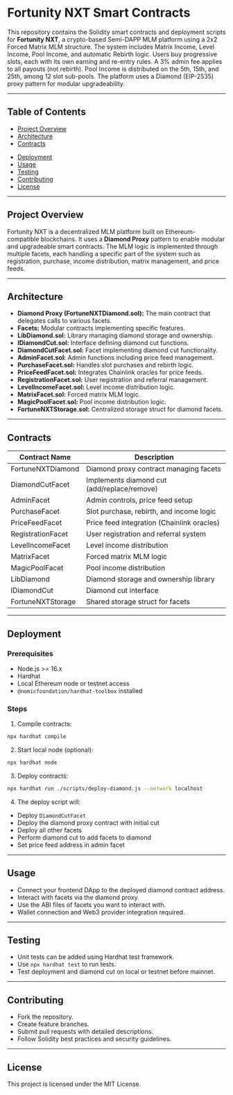 # Fortunity NXT Smart Contracts

This repository contains the Solidity smart contracts and deployment scripts for **Fortunity NXT**, a crypto-based Semi-DAPP MLM platform using a 2x2 Forced Matrix MLM structure. The system includes Matrix Income, Level Income, Pool Income, and automatic Rebirth logic. Users buy progressive slots, each with its own earning and re-entry rules. A 3% admin fee applies to all payouts (not rebirth). Pool Income is distributed on the 5th, 15th, and 25th, among 12 slot sub-pools. The platform uses a Diamond (EIP-2535) proxy pattern for modular upgradeability.

---

## Table of Contents

- [Project Overview](#project-overview)
- [Architecture](#architecture)
- [Contracts](#contracts)
<!--
This section of the README provides a link to the "Deployment" section, allowing users to quickly navigate to deployment instructions or related information within the documentation.
-->
- [Deployment](#deployment)
- [Usage](#usage)
- [Testing](#testing)
- [Contributing](#contributing)
- [License](#license)

---

## Project Overview

Fortunity NXT is a decentralized MLM platform built on Ethereum-compatible blockchains. It uses a **Diamond Proxy** pattern to enable modular and upgradeable smart contracts. The MLM logic is implemented through multiple facets, each handling a specific part of the system such as registration, purchase, income distribution, matrix management, and price feeds.

---

## Architecture

- **Diamond Proxy (FortuneNXTDiamond.sol):** The main contract that delegates calls to various facets.
- **Facets:** Modular contracts implementing specific features.
- **LibDiamond.sol:** Library managing diamond storage and ownership.
- **IDiamondCut.sol:** Interface defining diamond cut functions.
- **DiamondCutFacet.sol:** Facet implementing diamond cut functionality.
- **AdminFacet.sol:** Admin functions including price feed management.
- **PurchaseFacet.sol:** Handles slot purchases and rebirth logic.
- **PriceFeedFacet.sol:** Integrates Chainlink oracles for price feeds.
- **RegistrationFacet.sol:** User registration and referral management.
- **LevelIncomeFacet.sol:** Level income distribution logic.
- **MatrixFacet.sol:** Forced matrix MLM logic.
- **MagicPoolFacet.sol:** Pool income distribution logic.
- **FortuneNXTStorage.sol:** Centralized storage struct for diamond facets.

---

## Contracts

| Contract Name     | Description                                 |
| ----------------- | ------------------------------------------- |
| FortuneNXTDiamond | Diamond proxy contract managing facets      |
| DiamondCutFacet   | Implements diamond cut (add/replace/remove) |
| AdminFacet        | Admin controls, price feed setup            |
| PurchaseFacet     | Slot purchase, rebirth, and income logic    |
| PriceFeedFacet    | Price feed integration (Chainlink oracles)  |
| RegistrationFacet | User registration and referral system       |
| LevelIncomeFacet  | Level income distribution                   |
| MatrixFacet       | Forced matrix MLM logic                     |
| MagicPoolFacet    | Pool income distribution                    |
| LibDiamond        | Diamond storage and ownership library       |
| IDiamondCut       | Diamond cut interface                       |
| FortuneNXTStorage | Shared storage struct for facets            |

---

## Deployment

### Prerequisites

- Node.js >= 16.x
- Hardhat
- Local Ethereum node or testnet access
- `@nomicfoundation/hardhat-toolbox` installed

### Steps

1. Compile contracts:

```bash
npx hardhat compile
```

2. Start local node (optional):

```bash
npx hardhat node
```

3. Deploy contracts:

```bash
npx hardhat run ./scripts/deploy-diamond.js --network localhost
```

4. The deploy script will:

- Deploy `DiamondCutFacet`
- Deploy the diamond proxy contract with initial cut
- Deploy all other facets
- Perform diamond cut to add facets to diamond
- Set price feed address in admin facet

---

## Usage

- Connect your frontend DApp to the deployed diamond contract address.
- Interact with facets via the diamond proxy.
- Use the ABI files of facets you want to interact with.
- Wallet connection and Web3 provider integration required.

---

## Testing

- Unit tests can be added using Hardhat test framework.
- Use `npx hardhat test` to run tests.
- Test deployment and diamond cut on local or testnet before mainnet.

---

## Contributing

- Fork the repository.
- Create feature branches.
- Submit pull requests with detailed descriptions.
- Follow Solidity best practices and security guidelines.

---

## License

This project is licensed under the MIT License.
